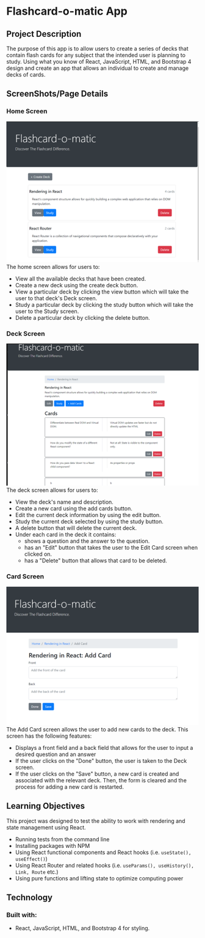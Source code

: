 # Flashcard-o-matic App
## Project Description
The purpose of this app is to allow users to create a series of decks that contain flash cards for any subject that the intended user is planning to study. Using what you know of React, JavaScript, HTML, and Bootstrap 4 design and create an app that allows an individual to create and manage decks of cards. 

## ScreenShots/Page Details
### Home Screen
![HomeScreen](/screenshots/homescreen.jpg)
The home screen allows for users to:
- View all the available decks that have been created.
- Create a new deck using the create deck button.
- View a particular deck by clicking the view button which will take the user to that deck's Deck screen.
- Study a particular deck by clicking the study button which will take the user to the Study screen.
- Delete a particular deck by clicking the delete button.
### Deck Screen
![DeckScreen](/screenshots/deckscreen.jpg)
The deck screen allows for users to:
- View the deck's name and description.
- Create a new card using the add cards button.
- Edit the current deck information by using the edit button.
- Study the current deck selected by using the study button. 
- A delete button that will delete the current deck.
- Under each card in the deck it contains:
  * shows a question and the answer to the question.
  * has an "Edit" button that takes the user to the Edit Card screen when clicked on.
  * has a "Delete" button that allows that card to be deleted. 
### Card Screen
![CardScreen](/screenshots/cardscreen.jpg)
The Add Card screen allows the user to add new cards to the deck. This screen has the following features:
- Displays a front field and a back field that allows for the user to input a desired question and an answer
- If the user clicks on the "Done" button, the user is taken to the Deck screen.
- If the user clicks on the "Save" button, a new card is created and associated with the relevant deck. Then, the form is cleared and the process for adding a new card is restarted.
## Learning Objectives
This project was designed to test the ability to work with rendering and state management using React.
- Running tests from the command line
- Installing packages with NPM
- Using React functional components and React hooks (i.e. ```useState(), useEffect()```)
- Using React Router and related hooks (i.e. ```useParams(), useHistory(), Link, Route``` etc.)
- Using pure functions and lifting state to optimize computing power
## Technology
### Built with:
- React, JavaScript, HTML, and Bootstrap 4 for styling.
